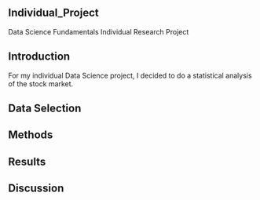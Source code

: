 ## Individual_Project
Data Science Fundamentals Individual Research Project
## Introduction
For my individual Data Science project, I decided to do a statistical analysis of the stock market.

## Data Selection

## Methods

## Results

## Discussion
